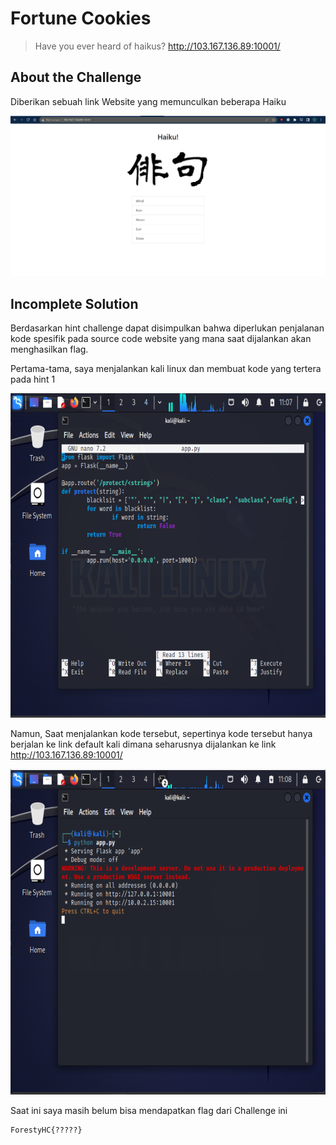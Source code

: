 # Fortune Cookies
> Have you ever heard of haikus?
> http://103.167.136.89:10001/

## About the Challenge
Diberikan sebuah link Website yang memunculkan beberapa Haiku

![Images](Images/Haiku_Web.png)

## Incomplete Solution
Berdasarkan hint challenge dapat disimpulkan bahwa diperlukan penjalanan kode spesifik pada source code website yang mana saat dijalankan akan menghasilkan flag.

Pertama-tama, saya menjalankan kali linux dan membuat kode yang tertera pada hint 1

![Images](Images/Haiku_KaliLinux.png)

Namun, Saat menjalankan kode tersebut, sepertinya kode tersebut hanya berjalan ke link default kali dimana seharusnya dijalankan ke link http://103.167.136.89:10001/

![Images](Images/Haiku_RunCode.png)

Saat ini saya masih belum bisa mendapatkan flag dari Challenge ini

```shell
ForestyHC{?????}
```
